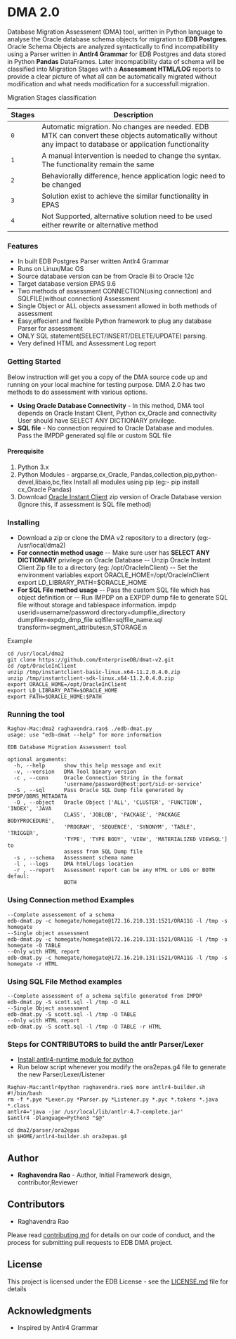 # DMA 2.0
Database Migration Assessment (DMA) tool, written in Python language to analyse the Oracle database schema objects for migration to **EDB Postgres**. Oracle Schema Objects are analyzed syntactically to find incompatibillity using a Parser written in **Antlr4 Grammar** for EDB Postgres and data stored in Python **Pandas** DataFrames.  Later incompatibility data of schema will be classified into Migration Stages with a **Assessment HTML/LOG** reports to provide a clear picture of what all can be automatically migrated without modification and what needs modification for a successfull migration. 

Migration Stages classification

|Stages|Description|
|------|-----------|
|`0`|Automatic migration. No changes are needed. EDB MTK can convert these objects automatically without any impact to database or application functionality|
|`1`|A manual intervention is needed to change the syntax. The functionality remain the same|
|`2`|Behaviorally difference, hence application logic need to be changed|
|`3`|Solution exist to achieve the similar functionality in EPAS|
|`4`|Not Supported, alternative solution need to be used either rewrite or alternative method|

### Features
* In built EDB Postgres Parser written Antlr4 Grammar
* Runs on Linux/Mac OS
* Source database version can be from Oracle 8i to Oracle 12c
* Target database version EPAS 9.6
* Two methods of assessment CONNECTION(using connection) and SQLFILE(without connection) Assessment
* Single Object or ALL objects assessment allowed in both methods of assessment
* Easy,effecient and flexible Python framework to plug any database Parser for assessment
* ONLY SQL statement(SELECT/INSERT/DELETE/UPDATE) parsing.
* Very defined HTML and Assessment Log report


### Getting Started
Below instruction will get you a copy of the DMA source code up and running on your local machine for testing purpose. DMA 2.0 has two methods to do assessment with various options.
* __**Using Oracle Database Connectivity**__ - In this method, DMA tool depends on Oracle Instant Client, Python cx_Oracle and connectivity User should have SELECT ANY DICTIONARY privilege.
* __**SQL file**__ - No connection required to Oracle Database and modules. Pass the IMPDP generated sql file or custom SQL file

#### Prerequisite
1. Python 3.x
2. Python Modules - argparse,cx_Oracle, Pandas,collection,pip,python-devel,libaio,bc,flex
Install all modules using pip (eg:- pip install cx_Oracle Pandas)
3. Download [Oracle Instant Client](http://www.oracle.com/technetwork/topics/linuxx86-64soft-092277.html) zip version of Oracle Database version (Ignore this, if assessment is SQL file method)

### Installing
- Download a zip or clone the DMA v2 repository to a directory (eg:- /usr/local/dma2)
- **For connectin method usage**
-- Make sure user has **SELECT ANY DICTIONARY** privilege on Oracle Database
-- Unzip Oracle Instant Client Zip file to a directory (eg: /opt/OracleInClient)
-- Set the environment variables
export ORACLE_HOME=/opt/OracleInClient
export LD_LIBRARY_PATH=$ORACLE_HOME
- **For SQL File method usage**
-- Pass the custom SQL file which has object definition or
-- Run IMPDP on a EXPDP dump file to generate SQL file without storage and tablespace information.
impdp userid=username/password directory=dumpfile_directory dumpfile=expdp_dmp_file sqlfile=sqlfile_name.sql transform=segment_attributes:n,STORAGE:n

Example
```
cd /usr/local/dma2
git clone https://github.com/EnterpriseDB/dmat-v2.git
cd /opt/OracleInClient
unzip /tmp/instantclient-basic-linux.x64-11.2.0.4.0.zip
unzip /tmp/instantclient-sdk-linux.x64-11.2.0.4.0.zip
export ORACLE_HOME=/opt/OracleInClient
export LD_LIBRARY_PATH=$ORACLE_HOME
export PATH=$ORACLE_HOME:$PATH
```
### Running the tool 
```
Raghav-Mac:dma2 raghavendra.rao$ ./edb-dmat.py
usage: use "edb-dmat --help" for more information

EDB Database Migration Assessment tool

optional arguments:
  -h, --help      show this help message and exit
  -v, --version   DMA Tool binary version
  -c , --conn     Oracle Connection String in the format
                  'username/password@host:port/sid-or-service'
  -S , --sql      Pass Oracle SQL Dump file generated by IMPDP/DBMS_METADATA
  -O , --object   Oracle Object ['ALL', 'CLUSTER', 'FUNCTION', 'INDEX', 'JAVA
                  CLASS', 'JOBLOB', 'PACKAGE', 'PACKAGE BODYPROCEDURE',
                  'PROGRAM', 'SEQUENCE', 'SYNONYM', 'TABLE', 'TRIGGER',
                  'TYPE', 'TYPE BODY', 'VIEW', 'MATERIALIZED VIEWSQL'] to
                  assess from SQL Dump file
  -s , --schema   Assessment schema name
  -l , --logs     DMA html/logs location
  -r , --report   Assessment report can be any HTML or LOG or BOTH defaul:
                  BOTH
```

### Using Connection method Examples
```
--Complete assessement of a schema
edb-dmat.py -c homegate/homegate@172.16.210.131:1521/ORA11G -l /tmp -s homegate
--Single object assessment
edb-dmat.py -c homegate/homegate@172.16.210.131:1521/ORA11G -l /tmp -s homegate -O TABLE
--Only with HTML report
edb-dmat.py -c homegate/homegate@172.16.210.131:1521/ORA11G -l /tmp -s homegate -r HTML
```
### Using SQL File Method examples
```
--Complete assessment of a schema sqlfile generated from IMPDP
edb-dmat.py -S scott.sql -l /tmp -O ALL
--Single Object assessment
edb-dmat.py -S scott.sql -l /tmp -O TABLE
--Only with HTML report
edb-dmat.py -S scott.sql -l /tmp -O TABLE -r HTML
```

### Steps for CONTRIBUTORS to build the antlr Parser/Lexer
- [Install antlr4-runtime module for python](http://www.antlr.org/download.html)
- Run below script whenever you modify the ora2epas.g4 file to generate the new Parser/Lexer/Listener
```
Raghav-Mac:antlr4python raghavendra.rao$ more antlr4-builder.sh
#!/bin/bash
rm -f *.pye *Lexer.py *Parser.py *Listener.py *.pyc *.tokens *.java *.class
antlr4='java -jar /usr/local/lib/antlr-4.7-complete.jar'
$antlr4 -Dlanguage=Python3 "$@"
```
```
cd dma2/parser/ora2epas
sh $HOME/antlr4-builder.sh ora2epas.g4
```

## Author
* **Raghavendra Rao** - Author, Initial Framework design, contributor,Reviewer

## Contributors
* Raghavendra Rao

Please read [contributing.md](dma-v2/contributing.md) for details on our code of conduct, and the process for submitting pull requests to EDB DMA project.

## License
This project is licensed under the EDB License - see the [LICENSE.md](LICENSE.md) file for details

## Acknowledgments
* Inspired by Antlr4 Grammar 
